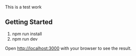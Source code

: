 This is a test work

## Getting Started

1) npm run install 
2) npm run dev

Open [http://localhost:3000](http://localhost:3000) with your browser to see the result.

